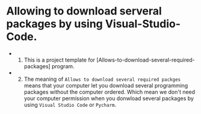 # Allowing to download serveral packages by using Visual-Studio-Code.

- 1. This is a project template for [Allows-to-download-several-required-packages] program.
- 2. The meaning of ```Allows to download several required packges``` means that your computer let you download several programming packages without the computer ordered. Which mean we don't need your computer permission when you donwload several packages by using ```Visual Studio Code``` or ```Pycharm```.